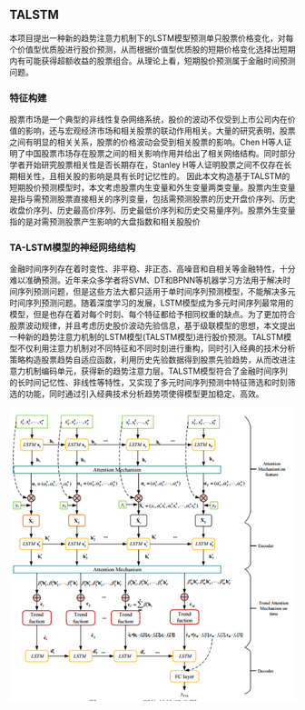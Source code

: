 ## TALSTM

本项目提出一种新的趋势注意力机制下的LSTM模型预测单只股票价格变化，对每个价值型优质股进行股价预测，从而根据价值型优质股的短期价格变化选择出短期内有可能获得超额收益的股票组合。从理论上看，短期股价预测属于金融时间预测问题。

### 特征构建

股票市场是一个典型的非线性复杂网络系统，股价的波动不仅受到上市公司内在价值的影响，还与宏观经济市场和相关股票的联动作用相关。大量的研究表明，股票之间有明显的相关关系，股票的价格波动会受到相关股票的影响。Chen H等人证明了中国股票市场存在股票之间的相关影响作用并给出了相关网络结构。同时部分学者开始研究股票相关性是否长期存在，Stanley H等人证明股票之间不仅存在长期相关性，且相关股的影响是具有长时记忆性的。
因此本文构造基于TALSTM的短期股价预测模型时，本文考虑股票内生变量和外生变量两类变量。股票内生变量是指与需预测股票直接相关的序列变量，包括需预测股票的历史开盘价序列、历史收盘价序列、历史最高价序列、历史最低价序列和历史交易量序列。股票外生变量指的是对需预测股票产生影响的大盘指数和相关股股价


### TA-LSTM模型的神经网络结构

金融时间序列存在着时变性、非平稳、非正态、高噪音和自相关等金融特性，十分难以准确预测。近年来众多学者将SVM、DT和BPNN等机器学习方法用于解决时间序列预测问题，但是这些方法大都只适用于单时间序列预测模型，不能解决多元时间序列预测问题。随着深度学习的发展，LSTM模型成为多元时间序列最常用的模型，但是也存在着对每个时刻、每个特征都给予相同权重的缺点。为了更加符合股票波动规律，并且考虑历史股价波动先验信息，基于级联模型的思想，本文提出一种新的趋势注意力机制的LSTM模型(TALSTM模型)进行股价预测。TALSTM模型不仅利用注意力机制对不同特征和不同时刻进行重构，同时引入经典的技术分析策略构造股票趋势自适应函数，利用历史先验数据得到股票先验趋势，从而改进注意力机制编码单元，获得新的趋势注意力层。TALSTM模型符合了金融时间序列的长时间记忆性、非线性等特性，又实现了多元时间序列预测中特征筛选和时刻筛选的功能，同时通过引入经典技术分析趋势项使得模型更加稳定、高效。

<img src="TALSTM_model.png">
